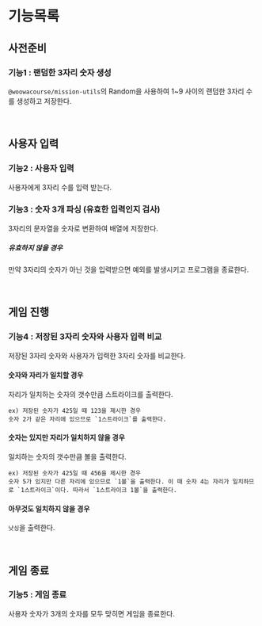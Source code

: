 # 기능목록

## 사전준비

### 기능1 : 랜덤한 3자리 숫자 생성

`@woowacourse/mission-utils`의 Random을 사용하여 1~9 사이의 랜덤한 3자리 수를 생성하고 저장한다.

<br/>

## 사용자 입력

### 기능2 : 사용자 입력

사용자에게 3자리 수를 입력 받는다.

### 기능3 : 숫자 3개 파싱 (유효한 입력인지 검사)

3자리의 문자열을 숫자로 변환하여 배열에 저장한다.

##### 유효하지 않을 경우

만약 3자리의 숫자가 아닌 것을 입력받으면 예외를 발생시키고 프로그램을 종료한다.

<br/>

## 게임 진행

### 기능4 : 저장된 3자리 숫자와 사용자 입력 비교

저장된 3자리 숫자와 사용자가 입력한 3자리 숫자를 비교한다.

#### 숫자와 자리가 일치할 경우

자리가 일치하는 숫자의 갯수만큼 스트라이크를 출력한다.

```
ex) 저장된 숫자가 425일 때 123을 제시한 경우
숫자 2가 같은 자리에 있으므로 `1스트라이크`를 출력한다.
```

#### 숫자는 있지만 자리가 일치하지 않을 경우

일치하는 숫자의 갯수만큼 볼을 출력한다.

```
ex) 저장된 숫자가 425일 때 456을 제시한 경우
숫자 5가 있지만 다른 자리에 있으므로 `1볼`을 출력한다. 이 때 숫자 4는 자리가 일치하므로 `1스트라이크`이다. 따라서 `1스트라이크 1볼`을 출력한다.
```

#### 아무것도 일치하지 않을 경우

`낫싱`을 출력한다.

<br/>

## 게임 종료

### 기능5 : 게임 종료

사용자 숫자가 3개의 숫자를 모두 맞히면 게임을 종료한다.
